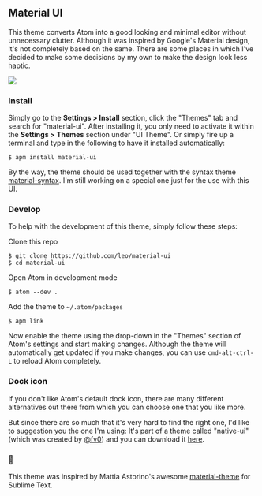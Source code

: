 ## Material UI

This theme converts Atom into a good looking and minimal editor without unnecessary clutter. Although it was inspired by Google's Material design, it's not completely based on the same. There are some places in which I've decided to make some decisions by my own to make the design look less haptic.

<a href="https://raw.githubusercontent.com/leo/material-ui/screenshots/with-code.png" target="_blank">
  <img src="https://raw.githubusercontent.com/leo/material-ui/screenshots/with-code.png">
</a>

### Install

Simply go to the __Settings > Install__ section, click the "Themes" tab and search for "material-ui". After installing it, you only need to activate it within the __Settings > Themes__ section under "UI Theme". Or simply fire up a terminal and type in the following to have it installed automatically:

```
$ apm install material-ui
```

By the way, the theme should be used together with the syntax theme [material-syntax][1]. I'm still working on a special one just for the use with this UI.

### Develop

To help with the development of this theme, simply follow these steps:

Clone this repo

```shell
$ git clone https://github.com/leo/material-ui
$ cd material-ui
```

Open Atom in development mode

```shell
$ atom --dev .
```

Add the theme to `~/.atom/packages`

```shell
$ apm link
```

Now enable the theme using the drop-down in the "Themes" section of Atom's settings and start making changes. Although the theme will automatically get updated if you make changes, you can use `cmd-alt-ctrl-L` to reload Atom completely. 

### Dock icon

If you don't like Atom's default dock icon, there are many different alternatives out there from which you can choose one that you like more.

But since there are so much that it's very hard to find the right one, I'd like to suggestion you the one I'm using: It's part of a theme called "native-ui" (which was created by [@fv0][2]) and you can download it [here][3].

### :crown:

This theme was inspired by Mattia Astorino's awesome [material-theme][4] for Sublime Text.

[1]: https://atom.io/themes/material-syntax
[2]: https://github.com/fv0
[3]: https://github.com/fv0/native-ui/raw/master/Atom.icns
[4]: https://github.com/equinusocio/material-theme
